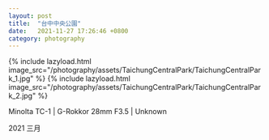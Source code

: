 ```yaml
---
layout: post
title:  "台中中央公園"
date:   2021-11-27 17:26:46 +0800 
category: photography
---
```


{% include lazyload.html image_src="/photography/assets/TaichungCentralPark/TaichungCentralPark_1.jpg" %}
{% include lazyload.html image_src="/photography/assets/TaichungCentralPark/TaichungCentralPark_2.jpg" %}

Minolta TC-1 | G-Rokkor 28mm F3.5 | Unknown

2021 三月
